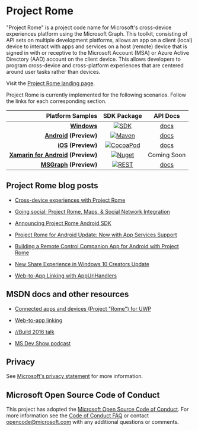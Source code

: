 # Project Rome

"Project Rome" is a project code name for Microsoft's cross-device experiences platform using the Microsoft Graph. This toolkit, consisting of API sets on multiple development platforms, allows an app on a client (local) device to interact with apps and services on a host (remote) device that is signed in with or receptive to the Microsoft Account (MSA) or Azure Active Directory (AAD) account on the client device. This allows developers to program cross-device and cross-platform experiences that are centered around user tasks rather than devices.

Visit the [Project Rome landing page](https://developer.microsoft.com/en-us/windows/project-rome).

Project Rome is currently implemented for the following scenarios. Follow the links for each corresponding section.

[windows-sdk]:             https://developer.microsoft.com/en-us/windows/downloads
[windows-sdk-badge]:       https://img.shields.io/badge/sdk-Creators%20Update-brightgreen.svg?style=flat-square
[windows-sample]:          https://github.com/Microsoft/Windows-universal-samples/tree/master/Samples/RemoteSystems
[windows-docs]:            https://docs.microsoft.com/en-us/windows/uwp/launch-resume/connected-apps-and-devices

[xamarin-sdk]:             https://www.nuget.org/packages/Microsoft.ConnectedDevices.Xamarin.Droid
[xamarin-sdk-badge]:       https://img.shields.io/nuget/v/Microsoft.ConnectedDevices.Xamarin.Droid.svg?style=flat-square
[xamarin-sample]:          Xamarin/samples

[ios-sdk]:                 https://cocoapods.org/?q=ProjectRomeSdk
[ios-sdk-badge]:           https://img.shields.io/cocoapods/v/ProjectRomeSdk.svg?style=flat-square
[ios-sample]:              iOS/sample 
[ios-docs]:                iOS/reference%20documentation

[android-sdk]:             https://bintray.com/projectrome/maven/public_sdk/_latestVersion
[android-sdk-badge]:       https://img.shields.io/bintray/v/projectrome/maven/public_sdk.svg?style=flat-square
[android-sample]:          Android/sample
[android-docs]:            Android/reference%20documentation

[graph-sdk]:               https://developer.microsoft.com/graph/docs/api-reference/beta/resources/project_rome_overview
[graph-sdk-badge]:         https://img.shields.io/badge/REST-Beta-orange.svg?style=flat-square
[graph-sample]:            https://developer.microsoft.com/graph/docs/api-reference/beta/resources/project_rome_overview
[graph-docs]:              MSGraph/

|  Platform Samples                       |           SDK Package                           | API Docs
| --------------------------------------: | :---------------------------------------------: | :----------:
| **[Windows][windows-sample]**           |  [![SDK][windows-sdk-badge]][windows-sdk]       | [docs][windows-docs]
| **[Android][android-sample] (Preview)** | [![Maven][android-sdk-badge]][android-sdk]      | [docs][android-docs]
| **[iOS][ios-sample] (Preview)**         |     [![CocoaPod][ios-sdk-badge]][ios-sdk]       | [docs][ios-docs]
| **[Xamarin for Android][xamarin-sample] (Preview)** |[![Nuget][xamarin-sdk-badge]][xamarin-sdk]       | Coming Soon
| **[MSGraph][graph-sample] (Preview)**   |[![REST][graph-sdk-badge]][graph-sdk]            | [docs][graph-docs]

## Project Rome blog posts
* [Cross-device experiences with Project Rome](https://blogs.windows.com/buildingapps/2016/10/11/cross-device-experience-with-project-rome/#iQTseFlAMJRopU9k.97)

* [Going social: Project Rome, Maps, & Social Network Integration](https://blogs.windows.com/buildingapps/2016/10/27/going-social-project-rome-maps-social-network-integration-app-dev-on-xbox-series/#SCfoEZ1q8c1yBMei.97)

* [Announcing Project Rome Android SDK](https://blogs.windows.com/buildingapps/2017/02/08/announcing-project-rome-android-sdk/#obDkvwkXOGa3tcTx.97)

* [Project Rome for Android Update: Now with App Services Support](https://blogs.windows.com/buildingapps/2017/03/23/project-rome-android-update-now-app-services-support/#DBm1Ic4JX8vXv2h0.97)

* [Building a Remote Control Companion App for Android with Project Rome](https://blog.xamarin.com/building-remote-control-companion-app-android-project-rome/)

* [New Share Experience in Windows 10 Creators Update](https://blogs.windows.com/buildingapps/2017/04/06/new-share-experience-windows-10-creators-update/#OGskrWcLLlrCTCSH.97)

* [Web-to-App Linking with AppUriHandlers](https://blogs.windows.com/buildingapps/2016/10/14/web-to-app-linking-with-appurihandlers/#fIh7USaxBYS8JqfT.97)

## MSDN docs and other resources
* [Connected apps and devices (Project "Rome") for UWP](https://docs.microsoft.com/en-us/windows/uwp/launch-resume/connected-apps-and-devices)

* [Web-to-app linking](https://docs.microsoft.com/en-us/windows/uwp/launch-resume/web-to-app-linking)

* [//Build 2016 talk](https://channel9.msdn.com/Events/Build/2016/B831)

* [MS Dev Show podcast](http://msdevshow.com/2016/11/project-rome-with-shawn-henry/)


## Privacy
See [Microsoft's privacy statement](https://privacy.microsoft.com/en-us/privacystatement/) for more information. 

## Microsoft Open Source Code of Conduct
This project has adopted the [Microsoft Open Source Code of Conduct](https://opensource.microsoft.com/codeofconduct/).
For more information see the [Code of Conduct FAQ](https://opensource.microsoft.com/codeofconduct/faq/) or contact [opencode@microsoft.com](mailto:opencode@microsoft.com) with any additional questions or comments.
